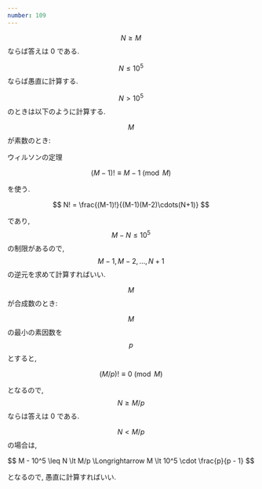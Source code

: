 ```yaml
---
number: 109
---
```

$$ N \geq M $$ ならば答えは 0 である.

$$ N \leq 10^5 $$ ならば愚直に計算する.

$$ N \gt 10^5 $$ のときは以下のように計算する.

$$ M $$ が素数のとき:

ウィルソンの定理

$$
(M-1)! \equiv M-1 \pmod M
$$

を使う.

$$
N! = \frac{(M-1)!}{(M-1)(M-2)\cdots(N+1)}
$$

であり, $$ M - N \leq 10^5 $$ の制限があるので, $$ M-1, M-2, \dots, N+1 $$ の逆元を求めて計算すればいい.

$$ M $$ が合成数のとき:

$$ M $$ の最小の素因数を $$ p $$ とすると,

$$
(M/p)! \equiv 0 \pmod M
$$

となるので, $$ N \geq M/p $$ ならは答えは 0 である.

$$ N \lt M/p $$ の場合は,

$$
M - 10^5 \leq N \lt M/p \Longrightarrow M \lt 10^5 \cdot \frac{p}{p - 1}
$$

となるので, 愚直に計算すればいい.
